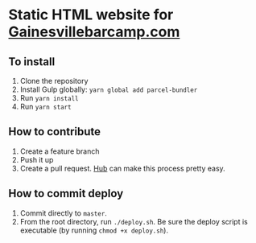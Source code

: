 # Static HTML website for [Gainesvillebarcamp.com](http://www.gainesvillebarcamp.com)
## To install
1. Clone the repository
2. Install Gulp globally: `yarn global add parcel-bundler`
2. Run `yarn install`
4. Run `yarn start`

## How to contribute
1. Create a feature branch
2. Push it up
3. Create a pull request. [Hub](https://hub.github.com/) can make this process pretty easy.


## How to commit deploy
1. Commit directly to `master`.
2. From the root directory, run `./deploy.sh`. Be sure the deploy script is executable (by running `chmod +x deploy.sh`).
